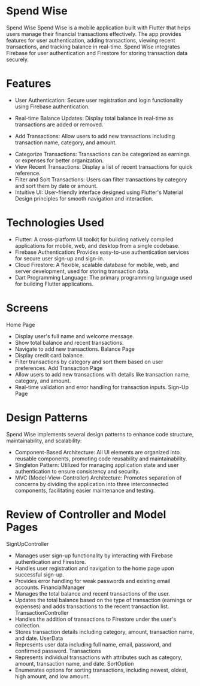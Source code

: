 # Spend Wise
Spend Wise
Spend Wise is a mobile application built with Flutter that helps users manage their financial transactions effectively. 
The app provides features for user authentication, adding transactions, viewing recent transactions, and tracking balance in real-time. 
Spend Wise integrates Firebase for user authentication and Firestore for storing transaction data securely.

# Features
- User Authentication: Secure user registration and login functionality using Firebase authentication.
* Real-time Balance Updates: Display total balance in real-time as transactions are added or removed.
+ Add Transactions: Allow users to add new transactions including transaction name, category, and amount.
- Categorize Transactions: Transactions can be categorized as earnings or expenses for better organization.
- View Recent Transactions: Display a list of recent transactions for quick reference.
- Filter and Sort Transactions: Users can filter transactions by category and sort them by date or amount.
- Intuitive UI: User-friendly interface designed using Flutter's Material Design principles for smooth navigation and interaction.
# Technologies Used
- Flutter: A cross-platform UI toolkit for building natively compiled applications for mobile, web, and desktop from a single codebase.
- Firebase Authentication: Provides easy-to-use authentication services for secure user sign-up and sign-in.
- Cloud Firestore: A flexible, scalable database for mobile, web, and server development, used for storing transaction data.
- Dart Programming Language: The primary programming language used for building Flutter applications.
# Screens
Home Page
- Display user's full name and welcome message.
- Show total balance and recent transactions.
- Navigate to add new transactions.
Balance Page
- Display credit card balance.
- Filter transactions by category and sort them based on user preferences.
Add Transaction Page
- Allow users to add new transactions with details like transaction name, category, and amount.
- Real-time validation and error handling for transaction inputs.
Sign-Up Page

# Design Patterns
Spend Wise implements several design patterns to enhance code structure, maintainability, and scalability:
- Component-Based Architecture: All UI elements are organized into reusable components, promoting code reusability and maintainability.
- Singleton Pattern: Utilized for managing application state and user authentication to ensure consistency and security.
- MVC (Model-View-Controller) Architecture: Promotes separation of concerns by dividing the application into three interconnected components, facilitating easier maintenance and testing.

# Review of Controller and Model Pages
SignUpController
- Manages user sign-up functionality by interacting with Firebase authentication and Firestore.
- Handles user registration and navigation to the home page upon successful sign-up.
- Provides error handling for weak passwords and existing email accounts.
FinancialManager
- Manages the total balance and recent transactions of the user.
- Updates the total balance based on the type of transaction (earnings or expenses) and adds transactions to the recent transaction list.
TransactionController
- Handles the addition of transactions to Firestore under the user's collection.
- Stores transaction details including category, amount, transaction name, and date.
UserData
- Represents user data including full name, email, password, and confirmed password.
Transactions
- Represents individual transactions with attributes such as category, amount, transaction name, and date.
SortOption
- Enumerates options for sorting transactions, including newest, oldest, high amount, and low amount.


